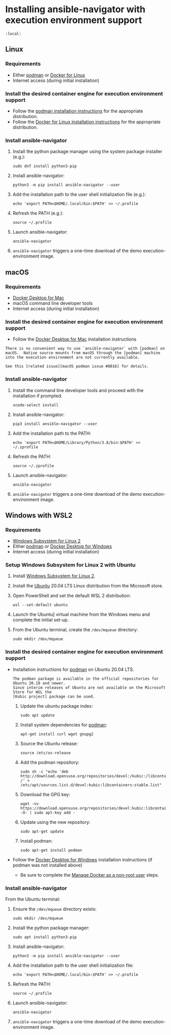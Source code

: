 <!-- cspell:ignore devel, kubic, libcontainers -->
# Installing ansible-navigator with execution environment support

```{contents}
:local:
```

## Linux

### Requirements

- Either [podman] or [Docker for Linux][Docker for Linux installation instructions]
- Internet access (during initial installation)

### Install the desired container engine for execution environment support

- Follow the [podman installation instructions] for the appropriate distribution.
- Follow the [Docker for Linux installation instructions] for the appropriate distribution.

### Install ansible-navigator

1. Install the python package manager using the system package installer (e.g.):

   ```
   sudo dnf install python3-pip
   ```

1. Install ansible-navigator:

   ```
   python3 -m pip install ansible-navigator --user
   ```

1. Add the installation path to the user shell initialization file (e.g.):

   ```
   echo 'export PATH=$HOME/.local/bin:$PATH' >> ~/.profile
   ```

1. Refresh the PATH (e.g.):

   ```
   source ~/.profile
   ```

1. Launch ansible-navigator:

   ```
   ansible-navigator
   ```

1. `ansible-navigator` triggers a one-time download of the demo execution-environment image.

## macOS

### Requirements

- [Docker Desktop for Mac]
- macOS command line developer tools
- Internet access (during initial installation)

### Install the desired container engine for execution environment support

- Follow the [Docker Desktop for Mac] installation instructions


```{note}
There is no convenient way to use `ansible-navigator` with [podman] on macOS.  Native source mounts from macOS through the [podman] machine into the execution environment are not currently available.

See this [related issue][macOS podman issue #8016] for details.
```

### Install ansible-navigator


1. Install the command line developer tools and proceed with the installation if prompted.

   ```
   xcode-select install
   ```

1. Install ansible-navigator:

   ```
   pip3 install ansible-navigator --user
   ```

1. Add the installation path to the PATH:

   ```
   echo 'export PATH=$HOME/Library/Python/3.8/bin:$PATH' >> ~/.zprofile
   ```

1. Refresh the PATH:

   ```
   source ~/.zprofile
   ```

1. Launch ansible-navigator:

   ```
   ansible-navigator
   ```

1. `ansible-navigator` triggers a one-time download of the demo execution-environment image.


## Windows with WSL2

### Requirements

- [Windows Subsystem for Linux 2]
- Either [podman] or [Docker Desktop for Windows]
- Internet access (during initial installation)

### Setup Windows Subsystem for Linux 2 with Ubuntu

1. Install [Windows Subsystem for Linux 2].
1. Install the [Ubuntu] 20.04 LTS Linux distribution from the Microsoft store.
1. Open PowerShell and set the default WSL 2 distribution:

   ```
   wsl --set-default ubuntu
   ```

1. Launch the Ubuntu] virtual machine from the Windows menu and complete the initial set-up.
1. From the Ubuntu terminal, create the `/dev/mqueue` directory:

   ```
   sudo mkdir /dev/mqueue
   ```

### Install the desired container engine for execution environment support


- Installation instructions for [podman] on Ubuntu 20.04 LTS.

   ```{note}
   The podman package is available in the official repositories for Ubuntu 20.10 and newer.
   Since interim releases of Ubuntu are not available on the Microsoft Store for WSL the
   [Kubic project] package can be used.
   ```

   1. Update the ubuntu package index:

      ```
      sudo apt update
      ```

   1. Install system dependencies for [podman]:

      ```
      apt-get install curl wget gnupg2
      ```

   1. Source the Ubuntu release:

      ```
      source /etc/os-release
      ```

   1. Add the podman repository:

      ```
      sudo sh -c "echo 'deb http://download.opensuse.org/repositories/devel:/kubic:/libcontainers:/stable/xUbuntu_${VERSION_ID}/ /' > /etc/apt/sources.list.d/devel:kubic:libcontainers:stable.list"
      ```

   1. Download the GPG key:

      ```
      wget -nv https://download.opensuse.org/repositories/devel:kubic:libcontainers:stable/xUbuntu_${VERSION_ID}/Release.key -O- | sudo apt-key add -
      ```

   1. Update using the new repository:

      ```
      sudo apt-get update
      ```

   1. Install podman:

      ```
      sudo apt-get install podman
      ```

- Follow the [Docker Desktop for Windows] installation instructions (if podman was not installed above)

   - Be sure to complete the [Manage Docker as a non-root user] steps.

### Install ansible-navigator

From the Ubuntu terminal:
   1. Ensure the `/dev/mqueue` directory exists:

      ```
      sudo mkdir /dev/mqueue
      ```

   1. Install the python package manager:

      ```
      sudo apt install python3-pip
      ```

   1. Install ansible-navigator:

      ```
      python3 -m pip install ansible-navigator --user
      ```

   1. Add the installation path to the user shell initialization file:

      ```
      echo 'export PATH=$HOME/.local/bin:$PATH' >> ~/.profile
      ```

   1. Refresh the PATH:

      ```
      source ~/.profile
      ```

   1. Launch ansible-navigator:

      ```
      ansible-navigator
      ```

   1. `ansible-navigator` triggers a one-time download of the demo execution-environment image.


[Docker Desktop for Mac]:
https://hub.docker.com/editions/community/docker-ce-desktop-mac
[Docker for Linux installation instructions]:
https://docs.docker.com/engine/install/
[Docker Desktop for Windows]:
https://hub.docker.com/editions/community/docker-ce-desktop-windows
[Kubic project]:
https://build.opensuse.org/package/show/devel:kubic:libcontainers:stable/podman
[Manage Docker as a non-root user]:
https://docs.docker.com/engine/install/linux-postinstall/
[macOS podman issue #8016]:
https://github.com/containers/podman/issues/8016
[podman]: https://podman.io/
[podman installation instructions]:
https://podman.io/getting-started/installation
[Ubuntu]: https://ubuntu.com
[Windows Subsystem for Linux 2]:
https://docs.microsoft.com/en-us/windows/wsl/install-win10
